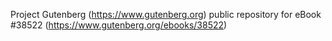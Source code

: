 Project Gutenberg (https://www.gutenberg.org) public repository for eBook #38522 (https://www.gutenberg.org/ebooks/38522)
